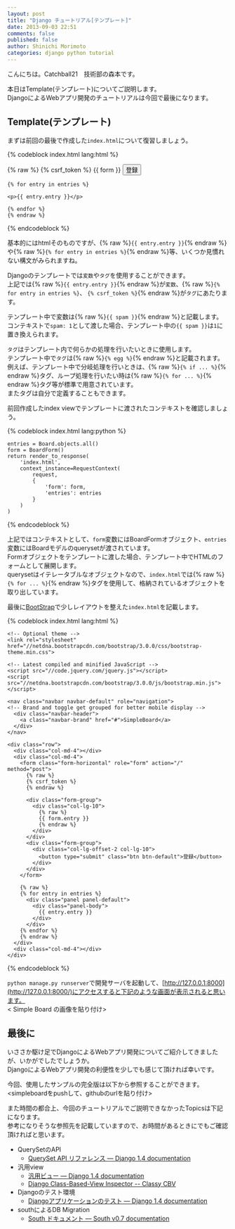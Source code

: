 ```yaml
---
layout: post
title: "Django チュートリアル[テンプレート]"
date: 2013-09-03 22:51
comments: false
published: false
author: Shinichi Morimoto
categories: django python tutorial
---
```


こんにちは。Catchball21　技術部の森本です。

本日はTemplate(テンプレート)についてご説明します。  
DjangoによるWebアプリ開発のチュートリアルは今回で最後になります。  

## Template(テンプレート)

まずは前回の最後で作成した`index.html`について復習しましょう。

{% codeblock index.html lang:html %}

<!DOCTYPE html>
<html lang="en">
  <head>
    <meta charset="utf-8">
    <title>SimpleBoard</title>
  </head>
  <body>
    <form action="/" method="post">
    {% raw %}
    {% csrf_token %}
    {{ form }}
    <input type="submit" value="登録">
    </form>

    {% for entry in entries %}

    <p>{{ entry.entry }}</p>

    {% endfor %}
    {% endraw %}
  </body>
</html>

{% endcodeblock %}

基本的にはhtmlそのものですが、{% raw %}`{{ entry.entry }}`{% endraw %}や{% raw %}`{% for entry in entries %}`{% endraw %}等、いくつか見慣れない構文がみられますね。 

Djangoのテンプレートでは`変数`や`タグ`を使用することができます。  
上記では{% raw %}`{{ entry.entry }}`{% endraw %}が`変数`、{% raw %}`{% for entry in entries %}`、 `{% csrf_token %}`{% endraw %}が`タグ`にあたります。

テンプレート中で変数は{% raw %}`{{ spam }}`{% endraw %}と記載します。  
コンテキストで`spam: 1`として渡した場合、テンプレート中の`{{ spam }}`は`1`に置き換えられます。

`タグ`はテンプレート内で何らかの処理を行いたいときに使用します。  
テンプレート中で`タグ`は{% raw %}`{% egg %}`{% endraw %}と記載されます。  
例えば、テンプレート中で分岐処理を行いときは、{% raw %}`{% if ... %}`{% endraw %}タグ、ループ処理を行いたい時は{% raw %}`{% for ... %}`{% endraw %}タグ等が標準で用意されています。  
またタグは自分で定義することもできます。

前回作成したindex viewでテンプレートに渡されたコンテキストを確認しましょう。

{% codeblock index.html lang:python %}

    entries = Board.objects.all()
    form = BoardForm()
    return render_to_response(
        'index.html',
        context_instance=RequestContext(
            request,
            {
                'form': form,
                'entries': entries
            }
        )
    )

{% endcodeblock %}

上記ではコンテキストとして、`form`変数にはBoardFormオブジェクト、`entries`変数にはBoardモデルのquerysetが渡されています。  
Formオブジェクトをテンプレートに渡した場合、テンプレート中でHTMLのフォームとして展開します。  
querysetはイテレータブルなオブジェクトなので、`index.html`では{% raw %}`{% for ... %}`{% endraw %}タグを使用して、格納されているオブジェクトを取り出しています。  

最後に[BootStrap](http://127.0.0.1:8000/)で少しレイアウトを整えた`index.html`を記載します。

{% codeblock index.html lang:html %}

<!DOCTYPE html>
<html lang="en">
  <head>
    <meta charset="utf-8">
    <title>SimpleBoard</title>
    <!-- Latest compiled and minified CSS -->
    <link rel="stylesheet" href="//netdna.bootstrapcdn.com/bootstrap/3.0.0/css/bootstrap.min.css">

    <!-- Optional theme -->
    <link rel="stylesheet" href="//netdna.bootstrapcdn.com/bootstrap/3.0.0/css/bootstrap-theme.min.css">

    <!-- Latest compiled and minified JavaScript -->
    <script src="//code.jquery.com/jquery.js"></script>
    <script src="//netdna.bootstrapcdn.com/bootstrap/3.0.0/js/bootstrap.min.js"></script>
  </head>
  <body>

    <nav class="navbar navbar-default" role="navigation">
    <!-- Brand and toggle get grouped for better mobile display -->
      <div class="navbar-header">
        <a class="navbar-brand" href="#">SimpleBoard</a>
      </div>
    </nav>

    <div class="row">
      <div class="col-md-4"></div>
      <div class="col-md-4">
        <form class="form-horizontal" role="form" action="/" method="post">
          {% raw %}
          {% csrf_token %}
          {% endraw %}

          <div class="form-group">
            <div class="col-lg-10">
              {% raw %}
              {{ form.entry }}
              {% endraw %}
            </div>
          </div>
          <div class="form-group">
            <div class="col-lg-offset-2 col-lg-10">
              <button type="submit" class="btn btn-default">登録</button>
            </div>
          </div>
        </form>

        {% raw %}
        {% for entry in entries %}
          <div class="panel panel-default">
            <div class="panel-body">
              {{ entry.entry }}
            </div>
          </div>
        {% endfor %}
        {% endraw %}
      </div>
      <div class="col-md-4"></div>
    </div>
  </body>
</html>
{% endcodeblock %}

`python manage.py runserver`で開発サーバを起動して、[http://127.0.0.1:8000](http://127.0.0.1:8000/)にアクセスすると下記のような画面が表示されると思います。  
< Simple Board の画像を貼り付け>

## 最後に

いささか駆け足でDjangoによるWebアプリ開発についてご紹介してきましたが、いかがでしたでしょうか。  
DjangoによるWebアプリ開発の利便性を少しでも感じて頂ければ幸いです。  

今回、使用したサンプルの完全版は以下から参照することができます。  
<simpleboardをpushして、githubのurlを貼り付け>

また時間の都合上、今回のチュートリアルでご説明できなかったTopicsは下記になります。  
参考になりそうな参照先を記載していますので、お時間があるときにでもご確認頂ければと思います。  

* QuerySetのAPI
	* [QuerySet API リファレンス — Django 1.4 documentation](http://docs.djangoproject.jp/ja/latest/ref/models/querysets.html)
* 汎用view
	* [汎用ビュー — Django 1.4 documentation](http://docs.djangoproject.jp/ja/latest/topics/generic-views.html)
	* [Django Class-Based-View Inspector -- Classy CBV](http://ccbv.co.uk/)
* Djangoのテスト環境
	* [Djangoアプリケーションのテスト — Django 1.4 documentation](http://docs.djangoproject.jp/ja/latest/topics/testing.html)
* southによるDB Migration
	* [South ドキュメント — South v0.7 documentation](http://ae35.bitbucket.org/south-doc-ja/index.html)
